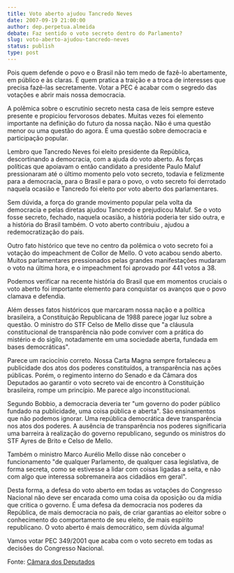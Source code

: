 ```yaml
---
title: Voto aberto ajudou Tancredo Neves
date: 2007-09-19 21:00:00
author: dep.perpetua.almeida
debate: Faz sentido o voto secreto dentro do Parlamento?
slug: voto-aberto-ajudou-tancredo-neves
status: publish 
type: post
---
```


  
Pois quem defende o povo e o Brasil não tem medo de fazê-lo abertamente, em público e às claras. É quem pratica a traição e a troca de interesses que precisa fazê-las secretamente. Votar a PEC é acabar com o segredo das votações e abrir mais nossa democracia.  
  
A polêmica sobre o escrutínio secreto nesta casa de leis sempre esteve presente e propiciou fervorosos debates. Muitas vezes foi elemento importante na definição do futuro da nossa nação. Não é uma questão menor ou uma questão do agora. É uma questão sobre democracia e participação popular.  
  
Lembro que Tancredo Neves foi eleito presidente da República, descortinando a democracia, com a ajuda do voto aberto. As forças políticas que apoiavam o então candidato a presidente Paulo Maluf pressionaram até o último momento pelo voto secreto, todavia e felizmente para a democracia, para o Brasil e para o povo, o voto secreto foi derrotado naquela ocasião e Tancredo foi eleito por voto aberto dos parlamentares.  
  
Sem dúvida, a força do grande movimento popular pela volta da democracia e pelas diretas ajudou Tancredo e prejudicou Maluf. Se o voto fosse secreto, fechado, naquela ocasião, a história poderia ter sido outra, e a história do Brasil também. O voto aberto contribuiu , ajudou a redemocratização do país.  
  
Outro fato histórico que teve no centro da polêmica o voto secreto foi a votação do impeachment de Collor de Mello. O voto acabou sendo aberto. Muitos parlamentares pressionados pelas grandes manifestações mudaram o voto na última hora, e o impeachment foi aprovado por 441 votos a 38.  
  
Podemos verificar na recente história do Brasil que em momentos cruciais o voto aberto foi importante elemento para conquistar os avanços que o povo clamava e defendia.  
  
Além desses fatos históricos que marcaram nossa nação e a política brasileira, a Constituição Republicana de 1988 parece jogar luz sobre a questão. O ministro do STF Celso de Mello disse que "a cláusula constitucional de transparência não pode conviver com a prática do mistério e do sigilo, notadamente em uma sociedade aberta, fundada em bases democráticas".  
  
Parece um raciocínio correto. Nossa Carta Magna sempre fortaleceu a publicidade dos atos dos poderes constituídos, a transparência nas ações públicas. Porém, o regimento interno do Senado e da Câmara dos Deputados ao garantir o voto secreto vai de encontro à Constituição brasileira, rompe um princípio. Me parece algo inconstitucional.  
  
Segundo Bobbio, a democracia deveria ter "um governo do poder público fundado na publicidade, uma coisa pública e aberta". São ensinamentos que não podemos ignorar. Uma república democrática deve transparência nos atos dos poderes. A ausência de transparência nos poderes significaria uma barreira à realização do governo republicano, segundo os ministros do STF Ayres de Brito e Celso de Mello.  
  
Também o ministro Marco Aurélio Mello disse não conceber o funcionamento "de qualquer Parlamento, de qualquer casa legislativa, de forma secreta, como se estivesse a lidar com coisas ligadas a seita, e não com algo que interessa sobremaneira aos cidadãos em geral".  
  
Desta forma, a defesa do voto aberto em todas as votações do Congresso Nacional não deve ser encarada como uma coisa da oposição ou da mídia que critica o governo. É uma defesa da democracia nos poderes da República, de mais democracia no país, de criar garantias ao eleitor sobre o conhecimento do comportamento de seu eleito, de mais espírito republicano. O voto aberto é mais democrático, sem dúvida alguma!  
  
Vamos votar PEC 349/2001 que acaba com o voto secreto em todas as decisões do Congresso Nacional.  
  
Fonte: [Câmara dos Deputados](http://www.camara.gov.br/internet/sitaqweb/discursodireto.asp?nuSessao=250.1.53.O)

